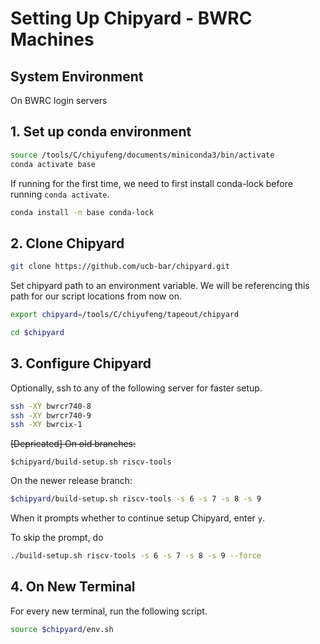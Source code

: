 # Setting Up Chipyard - BWRC Machines

## System Environment

On BWRC login servers



## 1. Set up conda environment

```bash
source /tools/C/chiyufeng/documents/miniconda3/bin/activate
conda activate base
```

If running for the first time, we need to first install conda-lock before running `conda activate`.

```bash
conda install -n base conda-lock
```



## 2. Clone Chipyard

```bash
git clone https://github.com/ucb-bar/chipyard.git
```

Set chipyard path to an environment variable. We will be referencing this path for our script locations from now on.

```bash
export chipyard=/tools/C/chiyufeng/tapeout/chipyard
```

```bash
cd $chipyard
```



## 3. Configure Chipyard

Optionally, ssh to any of the following server for faster setup.

```bash
ssh -XY bwrcr740-8
ssh -XY bwrcr740-9
ssh -XY bwrcix-1
```



~~\[Depricated] On old branches:~~

```
$chipyard/build-setup.sh riscv-tools
```



On the newer release branch:

```bash
$chipyard/build-setup.sh riscv-tools -s 6 -s 7 -s 8 -s 9
```

When it prompts whether to continue setup Chipyard, enter `y`.

To skip the prompt, do

```bash
./build-setup.sh riscv-tools -s 6 -s 7 -s 8 -s 9 --force
```



## 4. On New Terminal

For every new terminal, run the following script.

```bash
source $chipyard/env.sh
```

